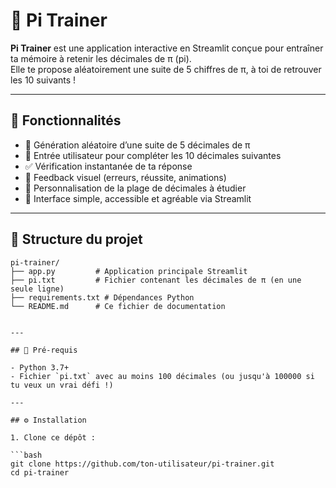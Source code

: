 # 🧠 Pi Trainer

**Pi Trainer** est une application interactive en Streamlit conçue pour entraîner ta mémoire à retenir les décimales de π (pi).  
Elle te propose aléatoirement une suite de 5 chiffres de π, à toi de retrouver les 10 suivants !

---

## 🚀 Fonctionnalités

- 🎲 Génération aléatoire d’une suite de 5 décimales de π
- 🧩 Entrée utilisateur pour compléter les 10 décimales suivantes
- ✅ Vérification instantanée de ta réponse
- 🎉 Feedback visuel (erreurs, réussite, animations)
- 📏 Personnalisation de la plage de décimales à étudier
- 🎨 Interface simple, accessible et agréable via Streamlit

---

## 📁 Structure du projet

```text
pi-trainer/
├── app.py         # Application principale Streamlit
├── pi.txt         # Fichier contenant les décimales de π (en une seule ligne)
├── requirements.txt # Dépendances Python
└── README.md      # Ce fichier de documentation


---

## 📝 Pré-requis

- Python 3.7+
- Fichier `pi.txt` avec au moins 100 décimales (ou jusqu'à 100000 si tu veux un vrai défi !)

---

## ⚙️ Installation

1. Clone ce dépôt :

```bash
git clone https://github.com/ton-utilisateur/pi-trainer.git
cd pi-trainer